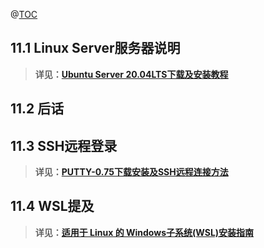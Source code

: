 ﻿@[TOC](目录)
## 11.1 Linux Server服务器说明

> **详见：[Ubuntu Server 20.04LTS下载及安装教程](https://blog.csdn.net/qq_46207024/article/details/116562487)**

## 11.2 后话

## 11.3 SSH远程登录

> **详见：[PUTTY-0.75下载安装及SSH远程连接方法](https://blog.csdn.net/qq_46207024/article/details/116567533)**

## 11.4 WSL提及

> **详见：[适用于 Linux 的 Windows子系统(WSL)安装指南](https://blog.csdn.net/qq_46207024/article/details/116572048)**

